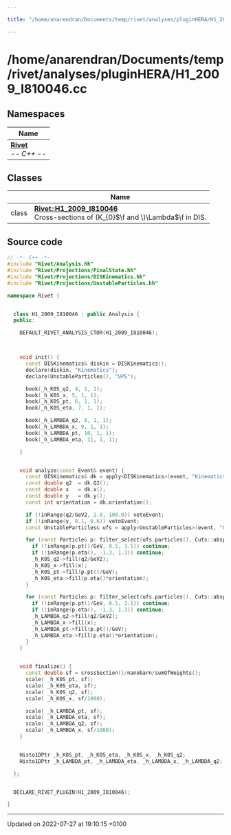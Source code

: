 ```yaml
---

title: "/home/anarendran/Documents/temp/rivet/analyses/pluginHERA/H1_2009_I810046.cc"

---
```


# /home/anarendran/Documents/temp/rivet/analyses/pluginHERA/H1_2009_I810046.cc



## Namespaces

| Name           |
| -------------- |
| **[Rivet](http://example.org/namespaces/namespacerivet/)** <br>-*- C++ -*-  |

## Classes

|                | Name           |
| -------------- | -------------- |
| class | **[Rivet::H1_2009_I810046](http://example.org/classes/classrivet_1_1h1__2009__i810046/)** <br>Cross-sections of \(K_{0}$\f and \)\Lambda$\f in DIS.  |




## Source code

```cpp
// -*- C++ -*-
#include "Rivet/Analysis.hh"
#include "Rivet/Projections/FinalState.hh"
#include "Rivet/Projections/DISKinematics.hh"
#include "Rivet/Projections/UnstableParticles.hh"

namespace Rivet {


  class H1_2009_I810046 : public Analysis {
  public:

    DEFAULT_RIVET_ANALYSIS_CTOR(H1_2009_I810046);



    void init() {
      const DISKinematics& diskin = DISKinematics();
      declare(diskin, "Kinematics");
      declare(UnstableParticles(), "UPS");

      book(_h_K0S_q2, 4, 1, 1);
      book(_h_K0S_x, 5, 1, 1);
      book(_h_K0S_pt, 6, 1, 1);
      book(_h_K0S_eta, 7, 1, 1);

      book(_h_LAMBDA_q2, 8, 1, 1);
      book(_h_LAMBDA_x, 9, 1, 1);
      book(_h_LAMBDA_pt, 10, 1, 1);
      book(_h_LAMBDA_eta, 11, 1, 1);

    }


    void analyze(const Event& event) {
      const DISKinematics& dk = apply<DISKinematics>(event, "Kinematics");
      const double q2  = dk.Q2();
      const double x   = dk.x();
      const double y   = dk.y();
      const int orientation = dk.orientation();

      if (!inRange(q2/GeV2, 2.0, 100.0)) vetoEvent;
      if (!inRange(y, 0.1, 0.6)) vetoEvent;
      const UnstableParticles& ufs = apply<UnstableParticles>(event, "UPS");

      for (const Particle& p: filter_select(ufs.particles(), Cuts::abspid == abs(PID::K0S))) {
        if (!inRange(p.pt()/GeV, 0.5, 3.5)) continue;
        if (!inRange(p.eta(), -1.3, 1.3)) continue;
        _h_K0S_q2->fill(q2/GeV2);
        _h_K0S_x->fill(x);
        _h_K0S_pt->fill(p.pt()/GeV);
        _h_K0S_eta->fill(p.eta()*orientation);
      }

      for (const Particle& p: filter_select(ufs.particles(), Cuts::abspid == abs(PID::LAMBDA))) {
        if (!inRange(p.pt()/GeV, 0.5, 3.5)) continue;
        if (!inRange(p.eta(), -1.3, 1.3)) continue;
        _h_LAMBDA_q2->fill(q2/GeV2);
        _h_LAMBDA_x->fill(x);
        _h_LAMBDA_pt->fill(p.pt()/GeV);
        _h_LAMBDA_eta->fill(p.eta()*orientation);
      }
    }


    void finalize() {
      const double sf = crossSection()/nanobarn/sumOfWeights();
      scale( _h_K0S_pt, sf);
      scale( _h_K0S_eta, sf);
      scale( _h_K0S_q2, sf);
      scale( _h_K0S_x, sf/1000);

      scale( _h_LAMBDA_pt, sf);
      scale( _h_LAMBDA_eta, sf);
      scale( _h_LAMBDA_q2, sf);
      scale( _h_LAMBDA_x, sf/1000);
    }


    Histo1DPtr _h_K0S_pt, _h_K0S_eta, _h_K0S_x, _h_K0S_q2;
    Histo1DPtr _h_LAMBDA_pt, _h_LAMBDA_eta, _h_LAMBDA_x, _h_LAMBDA_q2;

  };


  DECLARE_RIVET_PLUGIN(H1_2009_I810046);

}
```


-------------------------------

Updated on 2022-07-27 at 19:10:15 +0100
